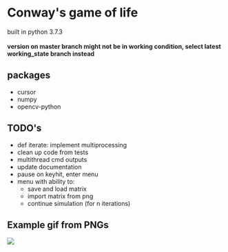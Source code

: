 # Conway's game of life
built in python 3.7.3\
\
**version on master branch might not be in working condition, select latest working_state branch instead**

## packages

* cursor
* numpy
* opencv-python

## TODO's

* def iterate: implement multiprocessing
* clean up code from tests
* multithread cmd outputs
* update documentation
* pause on keyhit, enter menu
* menu with ability to:
  * save and load matrix
  * import matrix from png
  * continue simulation (for n iterations)

## Example gif from PNGs
![](gol.gif)
